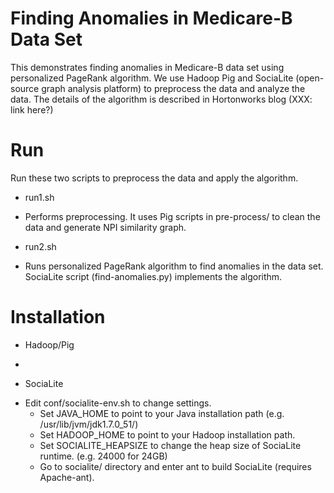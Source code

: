 Finding Anomalies in Medicare-B Data Set
==================

This demonstrates finding anomalies in Medicare-B data set using personalized PageRank algorithm.
We use Hadoop Pig and SociaLite (open-source graph analysis platform) to preprocess the data and analyze the data.
The details of the algorithm is described in Hortonworks blog (XXX: link here?)


Run
====

Run these two scripts to preprocess the data and apply the algorithm.

* run1.sh
 - Performs preprocessing. It uses Pig scripts in pre-process/ to clean the data and generate NPI similarity graph.

* run2.sh
 - Runs personalized PageRank algorithm to find anomalies in the data set.
   SociaLite script (find-anomalies.py) implements the algorithm.


Installation
====
* Hadoop/Pig
 - 

* SociaLite
 - Edit conf/socialite-env.sh to change settings.
   -  Set JAVA_HOME to point to your Java installation path (e.g. /usr/lib/jvm/jdk1.7.0_51/)
   -  Set HADOOP_HOME to point to your Hadoop installation path.
   -  Set SOCIALITE_HEAPSIZE to change the heap size of SociaLite runtime. (e.g. 24000 for 24GB)
   -  Go to socialite/ directory and enter ant to build SociaLite (requires Apache-ant).
